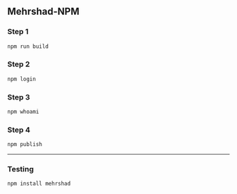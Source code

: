 ## Mehrshad-NPM

### Step 1

```bash
npm run build
```

### Step 2

```bash
npm login
```

### Step 3

```bash
npm whoami
```

### Step 4

```bash
npm publish
```

<hr>

### Testing

```bash
npm install mehrshad
```
